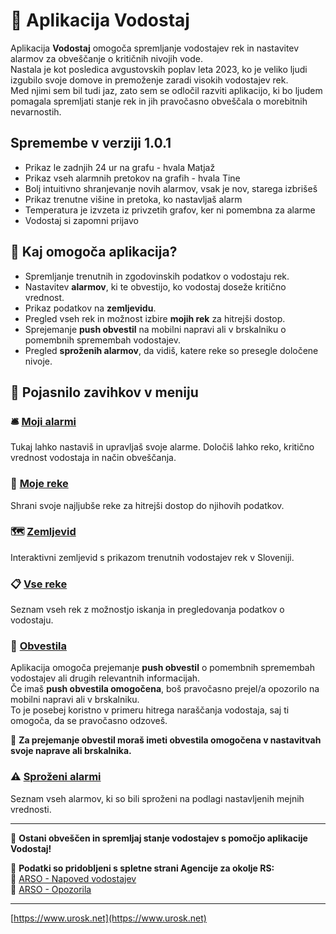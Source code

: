 # 🌊 Aplikacija Vodostaj

Aplikacija **Vodostaj** omogoča spremljanje vodostajev rek in nastavitev alarmov za obveščanje o kritičnih nivojih vode.  
Nastala je kot posledica avgustovskih poplav leta 2023, ko je veliko ljudi izgubilo svoje domove in premoženje zaradi visokih vodostajev rek.  
Med njimi sem bil tudi jaz, zato sem se odločil razviti aplikacijo, ki bo ljudem pomagala spremljati stanje rek in jih pravočasno obveščala o morebitnih nevarnostih.


## Spremembe v verziji 1.0.1
- Prikaz le zadnjih 24 ur na grafu - hvala Matjaž
- Prikaz vseh alarmnih pretokov na grafih - hvala Tine
- Bolj intuitivno shranjevanje novih alarmov, vsak je nov, starega izbrišeš
- Prikaz trenutne višine in pretoka, ko nastavljaš alarm
- Temperatura je izvzeta iz privzetih grafov, ker ni pomembna za alarme
- Vodostaj si zapomni prijavo

## 📌 Kaj omogoča aplikacija?
- Spremljanje trenutnih in zgodovinskih podatkov o vodostaju rek.
- Nastavitev **alarmov**, ki te obvestijo, ko vodostaj doseže kritično vrednost.
- Prikaz podatkov na **zemljevidu**.
- Pregled vseh rek in možnost izbire **mojih rek** za hitrejši dostop.
- Sprejemanje **push obvestil** na mobilni napravi ali v brskalniku o pomembnih spremembah vodostajev.
- Pregled **sproženih alarmov**, da vidiš, katere reke so presegle določene nivoje.

## 📖 Pojasnilo zavihkov v meniju

### 🛎️ [Moji alarmi](/moji-alarmi)
Tukaj lahko nastaviš in upravljaš svoje alarme. Določiš lahko reko, kritično vrednost vodostaja in način obveščanja.

### 🌊 [Moje reke](/moje-reke)
Shrani svoje najljubše reke za hitrejši dostop do njihovih podatkov.

### 🗺️ [Zemljevid](/zemljevid)
Interaktivni zemljevid s prikazom trenutnih vodostajev rek v Sloveniji.

### 📋 [Vse reke](/vse-reke)
Seznam vseh rek z možnostjo iskanja in pregledovanja podatkov o vodostaju.

### 🔔 [Obvestila](/obvestila)
Aplikacija omogoča prejemanje **push obvestil** o pomembnih spremembah vodostajev ali drugih relevantnih informacijah.  
Če imaš **push obvestila omogočena**, boš pravočasno prejel/a opozorilo na mobilni napravi ali v brskalniku.  
To je posebej koristno v primeru hitrega naraščanja vodostaja, saj ti omogoča, da se pravočasno odzoveš.

📌 **Za prejemanje obvestil moraš imeti obvestila omogočena v nastavitvah svoje naprave ali brskalnika.**

### ⚠️ [Sproženi alarmi](sprozeni-alarmi)
Seznam vseh alarmov, ki so bili sproženi na podlagi nastavljenih mejnih vrednosti.

---

📌 **Ostani obveščen in spremljaj stanje vodostajev s pomočjo aplikacije Vodostaj!**

📌 **Podatki so pridobljeni s spletne strani Agencije za okolje RS:**  
🔗 [ARSO - Napoved vodostajev](https://www.arso.gov.si/vode/napovedi/)  
🔗 [ARSO - Opozorila](https://www.arso.gov.si/vode/opozorila/)

---

[https://www.urosk.net](https://www.urosk.net)